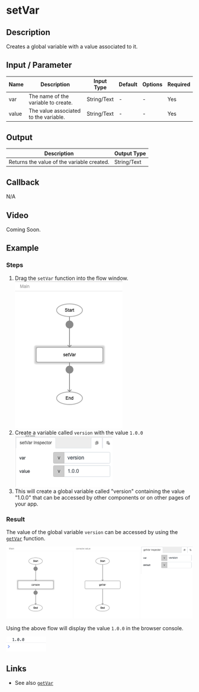 # setVar

## Description

Creates a global variable with a value associated to it.

## Input / Parameter

| Name | Description | Input Type | Default | Options | Required |
| ------ | ------ | ------ | ------ | ------ | ------ |
| var | The name of the variable to create. | String/Text | - | - | Yes |
| value | The value associated to the variable. | String/Text | - | - | Yes |

## Output

| Description | Output Type |
| ------ | ------ |
| Returns the value of the variable created. | String/Text |

## Callback

N/A

## Video

Coming Soon.

<!-- Format: [![Video]({image-path}?raw=true)]({url-link}) -->

## Example

### Steps

1. Drag the `setVar` function into the flow window. ![](setVar-step-1.png)
2. Create a variable called `version` with the value `1.0.0`  ![](setVar-step-2.png) 
3. This will create a global variable called "version" containing the value "1.0.0" that can be accessed by other components or on other pages of your app.

### Result

The value of the global variable `version` can be accessed by using the [`getVar`](./getvar) function. 

![](setVar-step-3.png) 

Using the above flow will display the value `1.0.0` in the browser console.

![](setVar-step-4.png) 


## Links

* See also [`getVar`](./getvar)